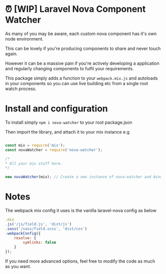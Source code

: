 # ⏰ [WIP] Laravel Nova Component Watcher

As many of you may be aware, each custom nova component has it's own node environment.

This can be lovely if you're producing components to share and never touch again.

However it can be a massive pain if you're actively developing a application and regularly changing components to fulfil your requirements.

This package simply adds a function to your `webpack.mix.js` and autoloads in your components so you can use live building etc from a single root watch process.

# Install and configuration

To install simply `npm i nova-watcher` to your root package.json

Then import the library, and attach it to your mix instance e.g

```js

const mix = require('mix');
const novaWatcher = require('nova-watcher');

/*
* All your mix stuff here.
*/

new novaWatcher(mix); // Create a new instance of nova-watcher and bind your mix instance.

```

# Notes

The webpack mix config it uses is the vanilla laravel-nova config as below

```js
.mix
.js('/js/field.js', 'dist/js')
.sass('/sass/field.scss', 'dist/css')
.webpackConfig({
    resolve: {
        symlinks: false
    }
});
```

If you need more advanced options, feel free to modify the code as much as you want.
